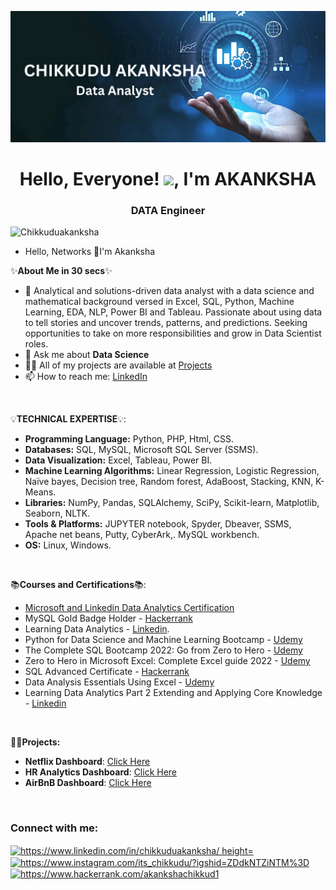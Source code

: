 ![logo](https://github.com/Chikkuduakanksha/Chikkuduakanksha/blob/main/CHIKKUDU%20AKANKSHA.png)


<h1 align="center">Hello, Everyone! <img src="https://raw.githubusercontent.com/MartinHeinz/MartinHeinz/master/wave.gif" width="30px">, I'm AKANKSHA</h1>
<h3 align="center">DATA Engineer</h3>


<p align="left"> <img src="https://komarev.com/ghpvc/?username=Chikkuduakanksha&label=Profile%20views&color=0e75b6&style=flat" alt="Chikkuduakanksha" /> </p>

- Hello, Networks 👋I'm Akanksha

✨**About Me in 30 secs**✨
  
- 🔭 Analytical and solutions-driven data analyst with a data science and mathematical background versed in Excel, SQL, Python, Machine Learning, EDA, NLP, Power BI and Tableau. Passionate about using data to tell stories and uncover trends, patterns, and predictions. Seeking opportunities to take on more responsibilities and grow in Data Scientist roles.
- 💬 Ask me about **Data Science**
- 👨‍💻 All of my projects are available at [Projects](https://github.com/Chikkuduakanksha?tab=repositories)
- 📫 How to reach me: [LinkedIn](www.linkedin.com/in/chikkuduakanksha)


<p>&nbsp;</p>


💡**TECHNICAL EXPERTISE**💡:
- **Programming Language:** Python, PHP, Html, CSS.
- **Databases:** SQL, MySQL, Microsoft SQL Server (SSMS).
- **Data Visualization:** Excel, Tableau, Power BI.
- **Machine Learning Algorithms:** Linear Regression, Logistic Regression, Naïve bayes, Decision tree, Random forest, AdaBoost, Stacking, KNN, K-Means.
- **Libraries:** NumPy, Pandas, SQLAlchemy, SciPy, Scikit-learn, Matplotlib, Seaborn, NLTK.
- **Tools & Platforms:** JUPYTER notebook, Spyder, Dbeaver, SSMS, Apache net beans, Putty, CyberArk,. MySQL workbench.
- **OS:** Linux, Windows.


 <p>&nbsp;</p>


 📚**Courses and Certifications**📚:
 
 - [Microsoft and Linkedin Data Analytics Certification](https://drive.google.com/file/d/1o_sTF41t89-dP-96x5iWJNt9O1aDnYrz/view)
 - MySQL Gold Badge Holder - [Hackerrank](https://www.hackerrank.com/akankshachikkud1)
 - Learning Data Analytics - [Linkedin](https://drive.google.com/file/d/1vcBn6V6SviUhGpptKSblB8ACm-JT4A8E/view).
 - Python for Data Science and Machine Learning Bootcamp - [Udemy](https://drive.google.com/file/d/1e_hekhrADJOQk1rtAnjpsxuAc5WeH90O/view)
 - The Complete SQL Bootcamp 2022: Go from Zero to Hero - [Udemy](https://drive.google.com/file/d/16LXJcxa0ie31IiA1xoGJnjViZk08HD1I/view)
 - Zero to Hero in Microsoft Excel: Complete Excel guide 2022 - [Udemy](https://drive.google.com/file/d/18wOMAIqH-pGcOo1X7LkrdLG0eK-VRZ38/view)
 - SQL Advanced Certificate - [Hackerrank](https://www.hackerrank.com/certificates/5f8c857c9661)
 - Data Analysis Essentials Using Excel - [Udemy](https://drive.google.com/file/d/1upW-oAUgxw2iiLJgkN3b8vVpOw2nQ7MC/view)
 - Learning Data Analytics Part 2 Extending and Applying Core Knowledge - [Linkedin](https://drive.google.com/file/d/10LW71aJn9s8KRaa4RGLjW23q3wQejYMB/view)

 
 <p>&nbsp;</p>
 
 👨‍💻**Projects:**
 - **Netflix Dashboard**: [Click Here](https://github.com/Chikkuduakanksha/Netflix_Dashboard)
-  **HR Analytics Dashboard**: [Click Here](https://github.com/Chikkuduakanksha/HR_Analytics_Dashboard)
-  **AirBnB Dashboard**: [Click Here](https://github.com/Chikkuduakanksha/AirBnB_Dashboard)
 
 
  <p>&nbsp;</p>
 
 
<h3 align="left">Connect with me:</h3>
<p align="left">
<a href="https://www.linkedin.com/in/chikkuduakanksha/" target="blank"><img align="center" src="https://raw.githubusercontent.com/rahuldkjain/github-profile-readme-generator/master/src/images/icons/Social/linked-in-alt.svg" alt="https://www.linkedin.com/in/chikkuduakanksha/ height="30" width="40" /></a>
<a href="https://www.instagram.com/its_chikkudu/?igshid=ZDdkNTZiNTM%3D" target="blank"><img align="center" src="https://raw.githubusercontent.com/rahuldkjain/github-profile-readme-generator/master/src/images/icons/Social/instagram.svg" alt="https://www.instagram.com/its_chikkudu/?igshid=ZDdkNTZiNTM%3D" height="30" width="40" /></a>
<a href="https://www.hackerrank.com/akankshachikkud1" target="blank"><img align="center" src="https://raw.githubusercontent.com/rahuldkjain/github-profile-readme-generator/master/src/images/icons/Social/hackerrank.svg" alt="https://www.hackerrank.com/akankshachikkud1" height="30" width="40" /></a>
</p>

